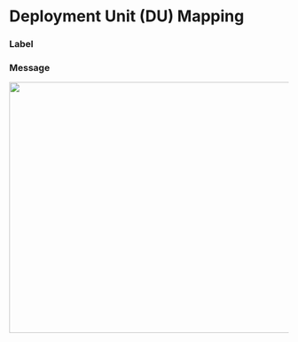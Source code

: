 

# Deployment Unit (DU) Mapping

### Label





### Message


<img style="height: 452.988px; width: 740px;" src="https://pgdalcap0401.sl.bluecloud.ibm.com:4009../../files/file_7cbeb4bc67e01284.png/">


